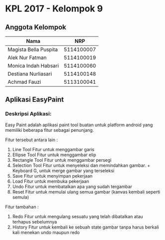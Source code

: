 # KPL 2017 - Kelompok 9

## Anggota Kelompok
| Nama                       | NRP        |
| -------------------------- |:----------:|
| Magista Bella Puspita      | 5114100007 |
| Alek Nur Fatman            | 5114100019 |
| Monica Indah Habsari       | 5114100060 |
| Destiana Nurliasari        | 5114100148 | PM
| Achmad Fauzi               | 5113100041 |

## Aplikasi EasyPaint
### Deskripsi Aplikasi:
Easy Paint adalah aplikasi paint tool buatan untuk platform android yang memiliki beberapa fitur sebagai penunjang.

Fitur tersebut antara lain :
1. Line Tool
   Fitur untuk menggambar garis
2. Ellipse Tool
   Fitur untuk menggambar elip
3. Rectangle Tool
   Fitur untuk menggambar persegi
4. Selection Tool
   Fitur untuk menyeleksi dan memindahkan gambar. + Keyboard G, untuk merge gambar yang terseleksi
5. Save
   Fitur untuk menyimpan pekerjaan
6. Load
   Fitur untuk membuka pekerjaan
7. Undo
   Fitur untuk membatalkan apa yang sudah tergambar
8. Reset
   Fitur untuk memulai ulang semua gambar (kanvas kembali seperti semula)
 
Fitur tambahan :
1. Redo
   Fitur untuk mengulang sesuatu yang telah dibatalkan atau terhapus sebelumnya
2. History
   Fitur untuk kembali ke sebuah state gambar tanpa harus berkali kali menekan undo maupun redo
